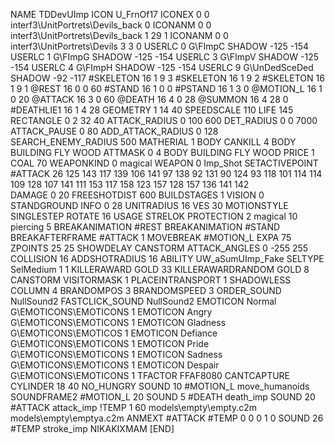 NAME 			TDDevUImp
ICON 			U_FrnOf17
ICONEX 0 0 interf3\UnitPortrets\Devils_back 0
ICONANM 0 0 interf3\UnitPortrets\Devils_back 1 29 1
ICONANM 0 0 interf3\UnitPortrets\Devils 3 3 0
USERLC 			0 G\FImpC SHADOW -125 -154
USERLC 			1 G\FImpG SHADOW -125 -154
USERLC 			3 G\FImpV SHADOW -125 -154
USERLC 			4 G\FImpH SHADOW -125 -154
USERLC 			9 G\UnDedSceDed SHADOW -92 -117
#SKELETON               16 1 9 3
#SKELETON               16 1 9 2
#SKELETON               16 1 9 1
@REST      		16 0 0 60
#STAND     		16 1 0 0
#PSTAND    		16 1 3 0
@MOTION_L  		16 1 0 20
@ATTACK    		16 3 0 60
@DEATH     		16 4 0 28
@SUMMON     		16 4 28 0 
#DEATHLIE1 		16 1 4 28
GEOMETRY 		1 14 40
SPEEDSCALE 110
LIFE     		145
RECTANGLE 		0 2 32 40
ATTACK_RADIUS 		0 100 600
DET_RADIUS 		0 0 7000
ATTACK_PAUSE 		0 80
ADD_ATTACK_RADIUS	0 128
SEARCH_ENEMY_RADIUS 	500
MATHERIAL 		1 BODY
CANKILL 		4 BODY BUILDING FLY WOOD
ATTMASK 0 4 BODY BUILDING FLY WOOD
PRICE 			1 COAL 70
WEAPONKIND	 	0 magical
WEAPON 			0 Imp_Shot
SETACTIVEPOINT 		#ATTACK 26 125 143 117 139 106 141 97 138 92 131 90 124 93 118 101 114 114 109 128 107 141 111 153 117 158 123 157 128 157 136 141 142  
DAMAGE   		0 20
FREESHOTDIST 		600
BUILDSTAGES 		1
VISION 			0
STANDGROUND
INFO 			0 28
UNITRADIUS 		16
VES 			30
MOTIONSTYLE 		SINGLESTEP
ROTATE 			16
USAGE 			STRELOK
PROTECTION 		2 magical 10 piercing 5 
BREAKANIMATION 		#REST
BREAKANIMATION 		#STAND
BREAKAFTERFRAME #ATTACK 1
MOVEBREAK 		#MOTION_L
EXPA 			75
ZPOINTS 25 25
SHOWDELAY
CANSTORM
ATTACK_ANGLES 	 	0 -255 255
COLLISION 16
ADDSHOTRADIUS 16
ABILITY UW_aSumUImp_Fake
SELTYPE SelMedium 1 1
KILLERAWARD             GOLD 33
KILLERAWARDRANDOM       GOLD 8
CANSTORM
VISITORMASK 1
PLACEINTRANSPORT 1
SHADOWLESS
COLUMN 4
BRANDOMPOS 3
BRANDOMSPEED 3
ORDER_SOUND NullSound2
FASTCLICK_SOUND NullSound2
EMOTICON Normal G\EMOTICONS\EMOTICONS 1
EMOTICON Angry G\EMOTICONS\EMOTICONS 1
EMOTICON Gladness G\EMOTICONS\EMOTICOS 1
EMOTICON Defiance G\EMOTICONS\EMOTICONS 1
EMOTICON Pride G\EMOTICONS\EMOTICONS 1
EMOTICON Sadness G\EMOTICONS\EMOTICONS 1
EMOTICON Despair G\EMOTICONS\EMOTICONS 1
TFACTOR FFAF8080
CANTCAPTURE
CYLINDER 18 40
NO_HUNGRY
SOUND 10 #MOTION_L move_humanoids
SOUNDFRAME2 #MOTION_L 20
SOUND 5 #DEATH death_imp
SOUND 20 #ATTACK attack_imp
!TEMP  1 60 models\empty\empty.c2m models\empty\emptya.c2m
ANMEXT #ATTACK #TEMP 0 0 0 1 0
SOUND 26 #TEMP stroke_imp
NIKAKIXMAM
[END]
